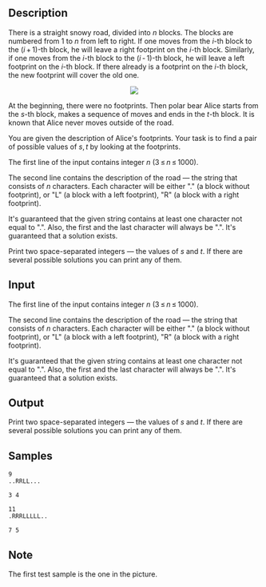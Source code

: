 ## Description

<div><p>There is a straight snowy road, divided into <span class="tex-span"><i>n</i></span> blocks. The blocks are numbered from 1 to <span class="tex-span"><i>n</i></span> from left to right. If one moves from the <span class="tex-span"><i>i</i></span>-th block to the <span class="tex-span">(<i>i</i> + 1)</span>-th block, he will leave a right footprint on the <span class="tex-span"><i>i</i></span>-th block. Similarly, if one moves from the <span class="tex-span"><i>i</i></span>-th block to the <span class="tex-span">(<i>i</i> - 1)</span>-th block, he will leave a left footprint on the <span class="tex-span"><i>i</i></span>-th block. If there already is a footprint on the <span class="tex-span"><i>i</i></span>-th block, the new footprint will cover the old one.</p><center> <img class="tex-graphics" src="./26424/file/k8K7ia5F.png" style="max-width: 100.0%;max-height: 100.0%;"> </center><p>At the beginning, there were no footprints. Then polar bear Alice starts from the <span class="tex-span"><i>s</i></span>-th block, makes a sequence of moves and ends in the <span class="tex-span"><i>t</i></span>-th block. It is known that Alice never moves outside of the road. </p><p>You are given the description of Alice's footprints. Your task is to find a pair of possible values of <span class="tex-span"><i>s</i>, <i>t</i></span> by looking at the footprints.</p></div><div class="input-specification"><p>The first line of the input contains integer <span class="tex-span"><i>n</i></span> <span class="tex-span">(3 ≤ <i>n</i> ≤ 1000)</span>.</p><p>The second line contains the description of the road — the string that consists of <span class="tex-span"><i>n</i></span> characters. Each character will be either "<span class="tex-font-style-tt">.</span>" (a block without footprint), or "<span class="tex-font-style-tt">L</span>" (a block with a left footprint), "<span class="tex-font-style-tt">R</span>" (a block with a right footprint).</p><p>It's guaranteed that the given string contains at least one character not equal to "<span class="tex-font-style-tt">.</span>". Also, the first and the last character will always be "<span class="tex-font-style-tt">.</span>". It's guaranteed that a solution exists.</p></div><div class="output-specification"><p>Print two space-separated integers — the values of <span class="tex-span"><i>s</i></span> and <span class="tex-span"><i>t</i></span>. If there are several possible solutions you can print any of them.</p></div>


## Input

<p>The first line of the input contains integer <span class="tex-span"><i>n</i></span> <span class="tex-span">(3 ≤ <i>n</i> ≤ 1000)</span>.</p><p>The second line contains the description of the road — the string that consists of <span class="tex-span"><i>n</i></span> characters. Each character will be either "<span class="tex-font-style-tt">.</span>" (a block without footprint), or "<span class="tex-font-style-tt">L</span>" (a block with a left footprint), "<span class="tex-font-style-tt">R</span>" (a block with a right footprint).</p><p>It's guaranteed that the given string contains at least one character not equal to "<span class="tex-font-style-tt">.</span>". Also, the first and the last character will always be "<span class="tex-font-style-tt">.</span>". It's guaranteed that a solution exists.</p>


## Output

<p>Print two space-separated integers — the values of <span class="tex-span"><i>s</i></span> and <span class="tex-span"><i>t</i></span>. If there are several possible solutions you can print any of them.</p>


## Samples

```input1
9
..RRLL...

```

```output1
3 4

```






```input2
11
.RRRLLLLL..

```

```output2
7 5

```




## Note

<p>The first test sample is the one in the picture.</p>

